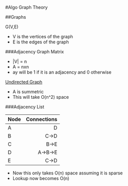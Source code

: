#Algo Graph Theory

##Graphs

G(V,E)
- V is the vertices of the graph
- E is the edges of the graph

###Adjacency Graph Matrix

- |V| = n
- A = nxn
- ay will be 1 if it is an adjacency and 0 otherwise

<u>Undirected Graph</u>
- A is summetric
- This will take O(n^2) space

###Adjacency List

|Node|Connections|
|----|----------:|
|A   |D          |
|B   |C->D       |
|C   |B->E       |
|D   |A->B->E    |
|E   |C->D       |

- Now this only takes O(n) space assuming it is sparse
- Lookup now becomes O(n)
